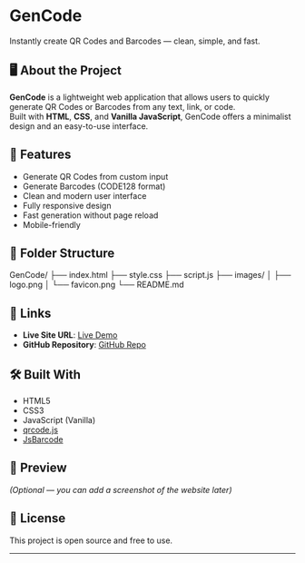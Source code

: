 # GenCode

Instantly create QR Codes and Barcodes — clean, simple, and fast.

## 🖥️ About the Project

**GenCode** is a lightweight web application that allows users to quickly generate QR Codes or Barcodes from any text, link, or code.  
Built with **HTML**, **CSS**, and **Vanilla JavaScript**, GenCode offers a minimalist design and an easy-to-use interface.

## 🎯 Features

- Generate QR Codes from custom input
- Generate Barcodes (CODE128 format)
- Clean and modern user interface
- Fully responsive design
- Fast generation without page reload
- Mobile-friendly

## 📂 Folder Structure

GenCode/ ├── index.html ├── style.css ├── script.js ├── images/ │ ├── logo.png │ └── favicon.png └── README.md

## 🚀 Links

- **Live Site URL**: [Live Demo](https://fernandojosecc.github.io/gencode/)
- **GitHub Repository**: [GitHub Repo](https://github.com/fernandojosecc/gencode)


## 🛠️ Built With

- HTML5
- CSS3
- JavaScript (Vanilla)
- [qrcode.js](https://github.com/soldair/node-qrcode)
- [JsBarcode](https://github.com/lindell/JsBarcode)

## 📸 Preview

_(Optional — you can add a screenshot of the website later)_

## 📜 License

This project is open source and free to use.

---
